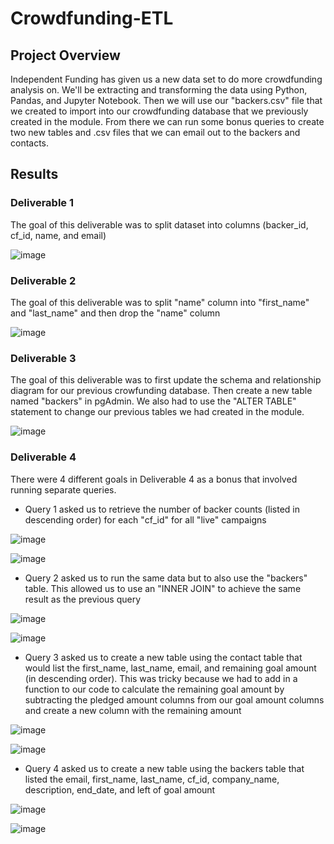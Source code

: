 # Crowdfunding-ETL

## Project Overview
Independent Funding has given us a new data set to do more crowdfunding analysis on. We'll be extracting and transforming the data using Python, Pandas, and Jupyter Notebook. Then we will use our "backers.csv" file that we created to import into our crowdfunding database that we previously created in the module. From there we can run some bonus queries to create two new tables and .csv files that we can email out to the backers and contacts.

## Results

### Deliverable 1
The goal of this deliverable was to split dataset into columns (backer_id, cf_id, name, and email)

![image](https://user-images.githubusercontent.com/110848660/199625852-0c4aa995-9ca9-4400-801c-4140de329f54.png)

### Deliverable 2
The goal of this deliverable was to split "name" column into "first_name" and "last_name" and then drop the "name" column

![image](https://user-images.githubusercontent.com/110848660/199626084-a0ede443-82d7-453d-87bc-ae2bad7ddfba.png)

### Deliverable 3
The goal of this deliverable was to first update the schema and relationship diagram for our previous crowfunding database. Then create a new table named "backers" in pgAdmin. We also had to use the "ALTER TABLE" statement to change our previous tables we had created in the module.

![image](https://user-images.githubusercontent.com/110848660/199626396-18e25e41-15d0-43fa-9967-808dd0cde462.png)

### Deliverable 4
There were 4 different goals in Deliverable 4 as a bonus that involved running separate queries.
- Query 1 asked us to retrieve the number of backer counts (listed in descending order) for each "cf_id" for all "live" campaigns

![image](https://user-images.githubusercontent.com/110848660/199626923-638f7dbf-a503-4358-a7e3-8ad3e1c8da0e.png)

![image](https://user-images.githubusercontent.com/110848660/199626953-50866898-2369-4f4d-a5aa-05d05bbcbd0d.png)

- Query 2 asked us to run the same data but to also use the "backers" table. This allowed us to use an "INNER JOIN" to achieve the same result as the previous query

![image](https://user-images.githubusercontent.com/110848660/199627308-b254a1dd-4ffc-4838-bb1d-b856f0dc9bd6.png)

![image](https://user-images.githubusercontent.com/110848660/199627260-c05d4fd9-2638-4aad-b89b-5a3e0a97243d.png)

- Query 3 asked us to create a new table using the contact table that would list the first_name, last_name, email, and remaining goal amount (in descending order). This was tricky because we had to add in a function to our code to calculate the remaining goal amount by subtracting the pledged amount columns from our goal amount columns and create a new column with the remaining amount

![image](https://user-images.githubusercontent.com/110848660/199627428-7b0ce52a-04da-4f13-9ed1-083371f92aa3.png)

![image](https://user-images.githubusercontent.com/110848660/199627569-ae9949c0-01c7-4e40-8a39-faa7c44a7cad.png)

- Query 4 asked us to create a new table using the backers table that listed the email, first_name, last_name, cf_id, company_name, description, end_date, and left of goal amount

![image](https://user-images.githubusercontent.com/110848660/199627943-82644e5d-ca72-4250-b50e-36c107ee170c.png)

![image](https://user-images.githubusercontent.com/110848660/199627962-2ca8783a-1fc2-48d5-bbaf-187e97654682.png)


